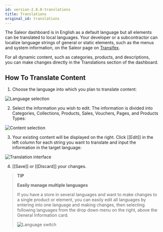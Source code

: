 ```yaml
---
id: version-2.8.0-translations
title: Translations
original_id: translations
---
```


The Saleor dashboard is in English as a default language but all elements can be translated to local languages. Your developer or a subcontractor can localize language strings of general or static elements, such as the menus and system information, on the Saleor page on [Transifex](https://www.transifex.com/mirumee/saleor-1/).

For all dynamic content, such as categories, products, and descriptions, you can make changes directly in the Translations section of the dashboard.


## How To Translate Content

1. Choose the language into which you plan to translate content:

![Language selection](assets/dashboard-translations/1.png)

2. Select the information you wish to edit. The information is divided into Categories, Collections, Products, Sales, Vouchers, Pages, and Products Types:

![Content selection](assets/dashboard-translations/2.png)

3. Your existing content will be displayed on the right. Click [[Edit]] in the left column for each string you want to translate and input the information in the target language:

![Translation interface](assets/dashboard-translations/3.png)

4. [[Save]] or [[Discard]] your changes.

> **TIP** 
>
> **Easily manage multiple languages**
>
> If you have a store in several languages and want to make changes to a single product or element, you can easily edit all languages by entering into one language and making changes, then selecting following languages from the drop down menu on the right, above the General Information card.
>
> ![Language switch](assets/dashboard-translations/4.png)
